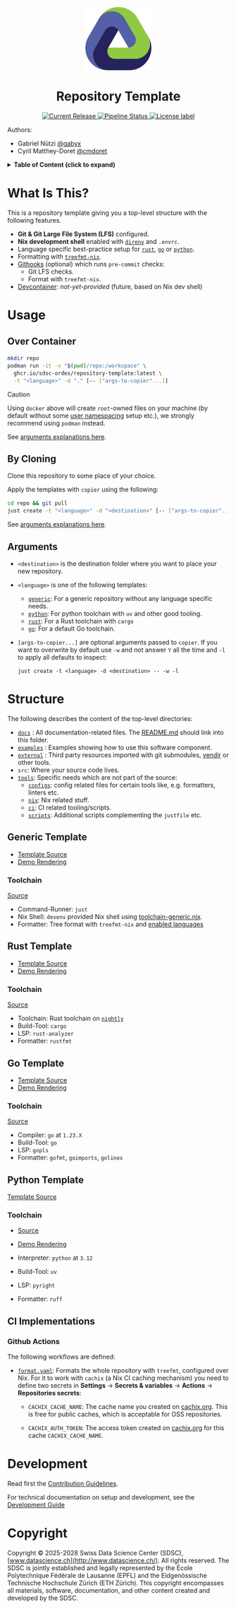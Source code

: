 <p align="center">
  <img src="./docs/assets/logo.svg" alt="project logo" width="150">
</p>

<h1 align="center">
Repository Template
</h1>
<p align="center">
</p>
<p align="center">
  <a href="https://github.com/sdsc-ordes/repository-template/releases/latest">
    <img src="https://img.shields.io/github/release/sdsc-ordes/repository-template.svg?label=release" alt="Current Release" />
  </a>
  <a href="https://github.com/swissdatasciencecenter/ my-project/actions/workflows/normal.yaml">
    <img src="https://img.shields.io/github/actions/workflow/status/sdsc-ordes/repository-template/main-and-pr.yaml?label=ci" alt="Pipeline Status" />
  </a>
  <a href="http://www.apache.org/licenses/LICENSE-2.0.html">
    <img src="https://img.shields.io/badge/License-Apache2.0-blue.svg?" alt="License label" />
  </a>
</p>

Authors:

- Gabriel Nützi [@gabyx](https://github.com/gabyx)
- Cyril Matthey-Doret [@cmdoret](https://github.com/cmdoret)

<details>
<summary><b>Table of Content (click to expand)</b></summary>

<!--toc:start-->

- [What Is This?](#what-is-this)
- [Usage](#usage)
  - [Over Container](#over-container)
  - [By Cloning](#by-cloning)
  - [Arguments](#arguments)
- [Structure](#structure)
  - [Generic Template](#generic-template)
    - [Toolchain](#toolchain)
  - [Rust Template](#rust-template)
    - [Toolchain](#toolchain)
  - [Go Template](#go-template)
    - [Toolchain](#toolchain)
  - [Python Template](#python-template)
    - [Toolchain](#toolchain)
  - [CI Implementations](#ci-implementations)
    - [Github Actions](#github-actions)
- [Development](#development)
- [Copyright](#copyright)

<!--toc:end-->

</details>

# What Is This?

This is a repository template giving you a top-level structure with the
following features.

- **Git & Git Large File System (LFS)** configured.
- **Nix development shell** enabled with [`direnv`](https://direnv.net) and
  `.envrc`.
- Language specific best-practice setup for [`rust`](#rust-template),
  [`go`](#go-template) or [`python`](#python-template).
- Formatting with [`treefmt-nix`](https://github.com/numtide/treefmt-nix).
- [Githooks](https://github.com/gabyx/githooks) (optional) which runs
  `pre-commit` checks:
  - Git LFS checks.
  - Format with `treefmt-nix`.
- [Devcontainer](https://containers.dev): _not-yet-provided_ (future, based on
  Nix dev shell)

# Usage

## Over Container

```bash
mkdir repo
podman run -it -v "$(pwd)/repo:/workspace" \
  ghcr.io/sdsc-ordes/repository-template:latest \
  -t "<language>" -d "." [-- ["args-to-copier"...]]
```

> [!CAUTION]
>
> Using `docker` above will create `root`-owned files on your machine (by
> default without some
> [user namespacing](https://docs.docker.com/engine/security/userns-remap/)
> setup etc.), we strongly recommend using `podman` instead.

See [arguments explanations here](#arguments).

## By Cloning

Clone this repository to some place of your choice.

Apply the templates with `copier` using the following:

```bash
cd repo && git pull
just create -t "<language>" -d "<destination>" [-- ["args-to-copier"...]]
```

See [arguments explanations here](#arguments).

## Arguments

- `<destination>` is the destination folder where you want to place your new
  repository.
- `<language>` is one of the following templates:
  - [`generic`](./src/generic): For a generic repository without any language
    specific needs.
  - [`python`](./src/python): For python toolchain with `uv` and other good
    tooling.
  - [`rust`](./src/rust): For a Rust toolchain with `cargo`
  - [`go`](./src/go): For a default Go toolchain.

- `[args-to-copier...]` are optional arguments passed to `copier`. If you want
  to overwrite by default use `-w` and not answer `Y` all the time and `-l` to
  apply all defaults to inspect:

  ```shell
  just create -t <language> -d <destination> -- -w -l
  ```

# Structure

The following describes the content of the top-level directories:

- [`docs`](src/generic/docs) : All documentation-related files. The
  [README.md](src/generic/README.md) should link into this folder.
- [`examples`](src/generic/examples) : Examples showing how to use this software
  component.
- [`external`](src/generic/external) : Third party resources imported with git
  submodules, [vendir](https://carvel.dev/vendir/) or other tools.
- `src`: Where your source code lives.
- [`tools`](src/generic/tools): Specific needs which are not part of the source:
  - [`configs`](src/generic/tools/configs): config related files for certain
    tools like, e.g. formatters, linters etc.
  - [`nix`](src/generic/tools/nix): Nix related stuff.
  - [`ci`](src/generic/tools/ci): CI related tooling/scripts.
  - [`scripts`](src/generic/tools/scripts): Additional scripts complementing the
    `justfile` etc.

## Generic Template

- [Template Source](src/generic)
- [Demo Rendering](https://github.com/sdsc-ordes/repository-template-generic)

### Toolchain

[Source](src/generic/tools/nix/shells/toolchain-generic.nix)

- Command-Runner: `just`
- Nix Shell: `devenv` provided Nix shell using
  [toolchain-generic.nix](src/generic/tools/nix/shells/toolchain-generic.nix).
- Formatter: Tree format with `treefmt-nix` and
  [enabled languages](src/generic/tools/nix/packages/treefmt/treefmt.nix.jinja)

## Rust Template

- [Template Source](src/rust)
- [Demo Rendering](https://github.com/sdsc-ordes/repository-template-rust)

### Toolchain

[Source](src/rust/tools/nix/shells/toolchain-rust.nix)

- Toolchain: Rust toolchain on
  [`nightly`](src/rust/tools/configs/rust/rust-toolchain.toml)
- Build-Tool: `cargo`
- LSP: `rust-analyzer`
- Formatter: `rustfmt`

## Go Template

- [Template Source](src/go)
- [Demo Rendering](https://github.com/sdsc-ordes/repository-template-go)

### Toolchain

[Source](src/go/tools/nix/shells/toolchain-go.nix)

- Compiler: `go` at `1.23.X`
- Build-Tool: `go`
- LSP: `gopls`
- Formatter: `gofmt`, `goimports`, `golines`

## Python Template

[Template Source](src/python)

### Toolchain

- [Source](src/python/tools/nix/shells/toolchain-python.nix)
- [Demo Rendering](https://github.com/sdsc-ordes/repository-template-python)

- Interpreter: `python` at `3.12`
- Build-Tool: `uv`
- LSP: `pyright`
- Formatter: `ruff`

## CI Implementations

### Github Actions

The following workflows are defined:

- [`format.yaml`](./src/generic/.github/workflows/format.yaml): Formats the
  whole repository with `treefmt`, configured over Nix. For it to work with
  `cachix` (a Nix CI caching mechanism) you need to define two secrets in
  **Settings** -> **Secrets & variables** -> **Actions** -> **Repositories
  secrets**:
  - `CACHIX_CACHE_NAME`: The cache name you created on
    [cachix.org](https://cachix.org). This is free for public caches, which is
    acceptable for OSS repositories.

  - `CACHIX_AUTH_TOKEN`: The access token created on
    [cachix.org](https://cachix.org) for this cache `CACHIX_CACHE_NAME`.

# Development

Read first the [Contribution Guidelines](/CONTRIBUTING.md).

For technical documentation on setup and development, see the
[Development Guide](docs/development-guide.md)

# Copyright

Copyright © 2025-2028 Swiss Data Science Center (SDSC),
[www.datascience.ch](http://www.datascience.ch/). All rights reserved. The SDSC
is jointly established and legally represented by the École Polytechnique
Fédérale de Lausanne (EPFL) and the Eidgenössische Technische Hochschule Zürich
(ETH Zürich). This copyright encompasses all materials, software, documentation,
and other content created and developed by the SDSC.
